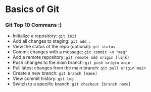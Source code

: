 # Basics of Git

### Git Top 10 Commans :)

- Initialize a repository: `git init`
- Add all changes to staging: `git add .`
- View the status of the repo (optional): `git status`
- Commit changes with a message: `git commit -m "msg"`
- Add a remote repository: `git remote add origin [link]`
- Push changes to the main branch: `git push origin main`
- Pull latest changes from the main branch: `git pull origin main`
- Create a new branch: `git branch [name]`
- View commit history: `git log`
- Switch to a specific branch: `git checkout [branch name]`
